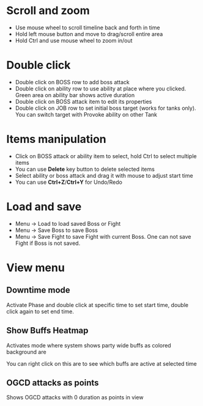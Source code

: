 # Scroll and zoom
- Use mouse wheel to scroll timeline back and forth in time
- Hold left mouse button and move to drag/scroll entire area
- Hold Ctrl and use mouse wheel to zoom in/out

# Double click

- Double click on BOSS row to add boss attack
- Double click on ability row to use ability at place where you clicked. Green area on ability bar shows active duration  
- Double click on BOSS attack item to edit its properties
- Double click on JOB row to set initial boss target (works for tanks only). You can switch target with Provoke ability on other Tank

# Items manipulation

- Click on BOSS attack or ability item to select, hold Ctrl to select multiple items
- You can use **Delete** key button to delete selected items
- Select ability or boss attack and drag it with mouse to adjust start time  
- You can use **Ctrl+Z**/**Ctrl+Y** for Undo/Redo

# Load and save

- Menu -> Load to load saved Boss or Fight
- Menu -> Save Boss to save Boss  
- Menu -> Save Fight to save Fight with current Boss. One can not save Fight if Boss is not saved.

# View menu

## Downtime mode
Activate Phase and double click at specific time to set start time, double click again to set end time.

## Show Buffs Heatmap
Activates mode where system shows party wide buffs as colored background are

You can right click on this are to see which buffs are active at selected time
    
## OGCD attacks as points
Shows OGCD attacks with 0 duration as points in view
  